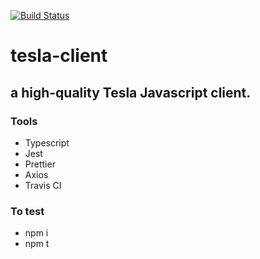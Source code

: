 [![Build Status](https://travis-ci.com/tesla-js/tesla-client.svg?branch=master)](https://travis-ci.com/tesla-js/tesla-client)
# tesla-client
## a high-quality Tesla Javascript client.

### Tools
* Typescript
* Jest
* Prettier
* Axios
* Travis CI

### To test
* npm i
* npm t
